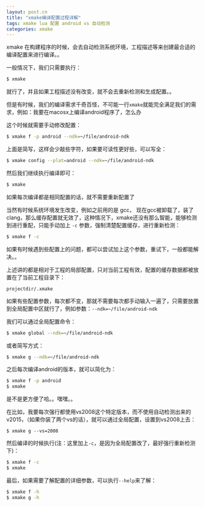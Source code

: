 ```yaml
---
layout: post.cn
title: "xmake编译配置过程详解"
tags: xmake lua 配置 android vs 自动检测
categories: xmake
---
```


xmake 在构建程序的时候，会去自动检测系统环境，工程描述等来创建最合适的编译配置来进行编译。。

一般情况下，我们只需要执行：

```bash
$ xmake
```

就行了，并且如果工程描述没有改变，就不会去重新检测和生成配置。。

但是有时候，我们的编译需求千奇百怪，不可能一行`xmake`就能完全满足我们的需求，例如：我要在macosx上编译android程序了，怎么办

这个时候就需要手动修改配置：

```bash
$ xmake f -p android --ndk=~/file/android-ndk
```

上面是简写，这样会少敲些字符，如果要可读性更好些，可以写全：

```bash
$ xmake config --plat=android --ndk=~/file/android-ndk
```

然后我们继续执行编译即可：

```bash
$ xmake
```

如果每次编译都是相同配置的话，就不需要重新配置了

当然有时候系统环境发生改变，例如之前用的是 gcc， 现在gcc被卸载了，装了clang，那么缓存配置就无效了，这种情况下，xmake还没有那么智能，能够检测到进行重配，只能手动加上 `-c` 参数，强制清楚配置缓存，进行重新检测：

```bash
$ xmake f -c
```

如果有时候遇到些配置上的问题，都可以尝试加上这个参数，重试下，一般都能解决。。




上述讲的都是相对于工程的局部配置，只对当前工程有效，配置的缓存数据都被放置在了当前工程目录下：

```
projectdir/.xmake
```

如果有些配置参数，每次都不变，那就不需要每次都手动输入一遍了，只需要放置到全局配置中区就行了，例如参数：`--ndk=~/file/android-ndk`

我们可以通过全局配置命令：

```bash
$ xmake global --ndk=~/file/android-ndk
```

或者简写方式：


```bash
$ xmake g --ndk=~/file/android-ndk
```

之后每次编译android的版本，就可以简化为：

```bash
$ xmake f -p android
$ xmake
```

是不是更方便了哈。。嘿嘿。。

在比如，我要每次强行都使用vs2008这个特定版本，而不使用自动检测出来的v2015，（如果你装了两个vs的话），就可以通过全局配置，设置到vs2008上去：

```hash
$ xmake g --vs=2008
```

然后编译的时候执行(注：这里加上`-c`，是因为全局配置改了，最好强行重新检测下)：

```bash
$ xmake f -c
$ xmake
```

最后，如果需要了解配置的详细参数，可以执行`--help`来了解：

```bash
$ xmake f -h
$ xmake g -h
```
